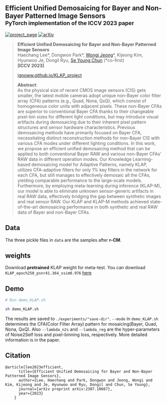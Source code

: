 ## Efficient Unified Demosaicing for Bayer and Non-Bayer Patterned Image Sensors<br><sub>PyTorch implementation of the ICCV 2023 paper</sub>


[![project_page](https://img.shields.io/badge/-project%20page-green)](https://ignoww.github.io/KLAP_project/)
[![arXiv](https://img.shields.io/badge/arXiv-2211.16374-red)](https://arxiv.org/abs/2307.10667) 
 
> **Efficient Unified Demosaicing for Bayer and Non-Bayer Patterned Image Sensors**<br>
> Haechang Lee*, Dongwon Park*, [Wongi Jeong](https://ignoww.github.io)*, Kijeong Kim, Hyunwoo Je, Dongil Ryu, [Se Young Chun](https://icl.snu.ac.kr/pi) (*co-first) <br>
> **[ICCV 2023]** <br>
> 
> [ignoww.github.io/KLAP_project](https://ignoww.github.io/KLAP_project)
> 
>**Abstract**: <br>
As the physical size of recent CMOS image sensors (CIS) gets smaller, the latest mobile cameras adopt unique non-Bayer color filter array (CFA) patterns (e.g., Quad, Nona, QxQ), which consist of homogeneous color units with adjacent pixels. These non-Bayer CFAs are superior to conventional Bayer CFA thanks to their changeable pixel-bin sizes for different light conditions, but may introduce visual artifacts during demosaicing due to their inherent pixel pattern structures and sensor hardware characteristics. Previous demosaicing methods have primarily focused on Bayer CFA, necessitating distinct reconstruction methods for non-Bayer CIS with various CFA modes under different lighting conditions. In this work, we propose an efficient unified demosaicing method that can be applied to both conventional Bayer RAW and various non-Bayer CFAs' RAW data in different operation modes. Our Knowledge Learning-based demosaicing model for Adaptive Patterns, namely KLAP, utilizes CFA-adaptive filters for only 1% key filters in the network for each CFA, but still manages to effectively demosaic all the CFAs, yielding comparable performance to the large-scale models. Furthermore, by employing meta-learning during inference (KLAP-M), our model is able to eliminate unknown sensor-generic artifacts in real RAW data, effectively bridging the gap between synthetic images and real sensor RAW. Our KLAP and KLAP-M methods achieved state-of-the-art demosaicing performance in both synthetic and real RAW data of Bayer and non-Bayer CFAs.

## Data
The three pickle files in `data` are the samples after **r-CM**.

## weights
Download **pretrained** KLAP weight for meta-test. You can download `KLAP_epoch250_psnr41.364_ssim0.976` [here](https://drive.google.com/file/d/18Rg8ozcbqwHiuHcJWkSnm4aFKIWYuOaE/view?usp=sharing)

## Demo
```.bash
# Run demo_KLAP.sh

sh demo_KLAP.sh
```
The results are saved to `./experiments/"save-dir"`.
`--mode` in `demo_KLAP.sh` determines the CFA(Color Filter Array) pattern for mosaicing(Bayer, Quad, Nona, QxQ). Also `--lambda_n2s` and `--lambda_reg` are the hyper-parameters of Noise2Self loss and pixel-binning loss, respectively. More detailed information is in the paper.


## Citation

```
@article{lee2023efficient,
      title={Efficient Unified Demosaicing for Bayer and Non-Bayer Patterned Image Sensors},
      author={Lee, Haechang and Park, Dongwon and Jeong, Wongi and Kim, Kijeong and Je, Hyunwoo and Ryu, Dongil and Chun, Se Young},
      journal={arXiv preprint arXiv:2307.10667},
      year={2023}
    }
```
